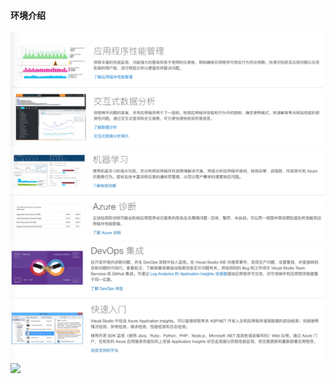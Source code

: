 #### 环境介绍

![](https://raw.githubusercontent.com/lean-soft/labs-templates/master/ls113-app-insights/labs/images/image1.jpeg)
![](https://raw.githubusercontent.com/lean-soft/labs-templates/master/ls113-app-insights/labs/images/image2.jpeg)
![](https://raw.githubusercontent.com/lean-soft/labs-templates/master/ls113-app-insights/labs/images/image3.jpeg)
![](https://raw.githubusercontent.com/lean-soft/labs-templates/master/ls113-app-insights/labs/images/image4.jpeg)